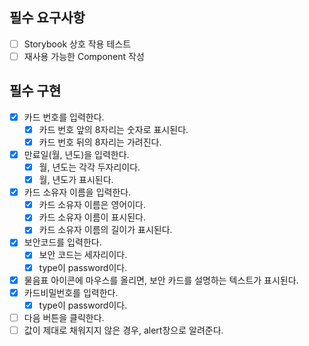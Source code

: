 ## 필수 요구사항

- [ ] Storybook 상호 작용 테스트
- [ ] 재사용 가능한 Component 작성

## 필수 구현

- [x] 카드 번호를 입력한다.
  - [x] 카드 번호 앞의 8자리는 숫자로 표시된다.
  - [x] 카드 번호 뒤의 8자리는 가려진다.
- [x] 만료일(월, 년도)을 입력한다.
  - [x] 월, 년도는 각각 두자리이다.
  - [x] 월, 년도가 표시된다.
- [x] 카드 소유자 이름을 입력한다.
  - [x] 카드 소유자 이름은 영어이다.
  - [x] 카드 소유자 이름이 표시된다.
  - [x] 카드 소유자 이름의 길이가 표시된다.
- [x] 보안코드를 입력한다.
  - [x] 보안 코드는 세자리이다.
  - [x] type이 password이다.
- [x] 물음표 아이콘에 마우스를 올리면, 보안 카드를 설명하는 텍스트가 표시된다.
- [x] 카드비밀번호를 입력한다.
  - [x] type이 password이다.
- [ ] 다음 버튼을 클릭한다.
- [ ] 값이 제대로 채워지지 않은 경우, alert창으로 알려준다.
